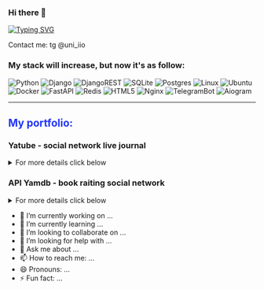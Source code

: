 ### Hi there 👋

<!--
**ilyaio/ilyaio** is a ✨ _special_ ✨ repository because its `README.md` (this file) appears on your GitHub profile.

-->
[![Typing SVG](http://readme-typing-svg.herokuapp.com?font=Fira+Code&weight=300&pause=1000&color=6E92F7&width=435&lines=Hi!+I'm+Ilya+Ivanov)](https://git.io/typing-svg)

Contact me: tg @uni_iio

<h3><span style="color: ##102f82"> My stack will increase, but now it's as follow:</span></h3>


![Python](https://img.shields.io/badge/python-3670A0?style=for-the-badge&logo=python&logoColor=ffdd54)
![Django](https://img.shields.io/badge/django-%23092E20.svg?style=for-the-badge&logo=django&logoColor=white)
![DjangoREST](https://img.shields.io/badge/DJANGO-REST-ff1709?style=for-the-badge&logo=django&logoColor=white&color=ff1709&labelColor=gray)
![SQLite](https://img.shields.io/badge/sqlite-%2307405e.svg?style=for-the-badge&logo=sqlite&logoColor=white)
![Postgres](https://img.shields.io/badge/postgres-%23316192.svg?style=for-the-badge&logo=postgresql&logoColor=white)
![Linux](https://img.shields.io/badge/Linux-FCC624?style=for-the-badge&logo=linux&logoColor=black)
![Ubuntu](https://img.shields.io/badge/Debian-D70A53?style=for-the-badge&logo=debian&logoColor=white)
![Docker](https://img.shields.io/badge/docker-%230db7ed.svg?style=for-the-badge&logo=docker&logoColor=white)
![FastAPI](https://img.shields.io/badge/FastAPI-005571?style=for-the-badge&logo=fastapi)
![Redis](https://img.shields.io/badge/redis-%23DD0031.svg?style=for-the-badge&logo=redis&logoColor=white)
![HTML5](https://img.shields.io/badge/html5-%23E34F26.svg?style=for-the-badge&logo=html5&logoColor=white)
![Nginx](https://img.shields.io/badge/nginx-%23009639.svg?style=for-the-badge&logo=nginx&logoColor=white)
![TelegramBot](https://img.shields.io/badge/Telegram-BOT-005571?&style=for-the-badge&logo=telegram)
![Aiogram](https://img.shields.io/badge/Aiogram-005571?&style=for-the-badge&logo=telegram)

***
<h2><span style="color: #2336f7"> My portfolio:</span></h2>

<h3>Yatube - social network live journal</font></h3>



<p>
<details>
<summary>For more details click below</summary>
You can create your diary, read others', follow authors and enjoy there publications on subscription page.

<a href="http://github.com/ilyaio">Yatube on git</a>
![1](https://user-images.githubusercontent.com/107411145/209466410-f99aedc1-e2ee-4f5e-9b17-14973241ed7d.jpg)
</details>
</p>


<h3>API Yamdb - book raiting social network</h3>
<p>
<details>
<summary>For more details click below</summary>
This is my first team project, where I was a teamlead.
Here you can add your review to any book, rate it, cooment others' reviews.

<a href="https://github.com/ilyaio/api_yamdb">Shelter bot on git</a>
</details>
</p>


- 🔭 I’m currently working on ...
- 🌱 I’m currently learning ...
- 👯 I’m looking to collaborate on ...
- 🤔 I’m looking for help with ...
- 💬 Ask me about ...
- 📫 How to reach me: ...
- 😄 Pronouns: ...
- ⚡ Fun fact: ...
